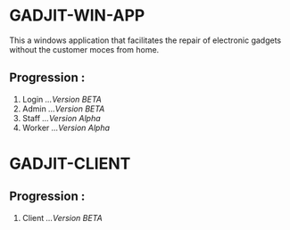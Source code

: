 # GADJIT-WIN-APP
This a windows application that facilitates the repair of electronic gadgets without the customer moces from home.
## Progression :
  1. Login *...Version BETA*
  1. Admin *...Version BETA*
  1. Staff *...Version Alpha*
  1. Worker *...Version Alpha*
  
# GADJIT-CLIENT
## Progression :
  1. Client *...Version BETA*
